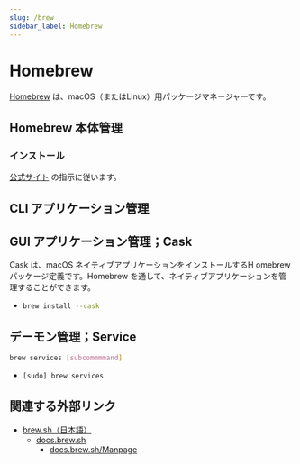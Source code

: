 ```yaml
---
slug: /brew
sidebar_label: Homebrew
---
```


# Homebrew

[Homebrew](https://brew.sh/index_ja) は、macOS（またはLinux）用パッケージマネージャーです。

## Homebrew 本体管理

### インストール

[公式サイト](https://brew.sh/index_ja#install) の指示に従います。

## CLI アプリケーション管理

## GUI アプリケーション管理；Cask

Cask は、macOS ネイティブアプリケーションをインストールするH omebrew パッケージ定義です。Homebrew を通して、ネイティブアプリケーションを管理することができます。

- ```bash
  brew install --cask 
  ```

## デーモン管理；Service

```bash title="構文"
brew services [subcommmmand]
```

- ```bash title="現在のユーザー（または root）のすべてのマネージドサービスを一覧表示する"
  [sudo] brew services
  ```

## 関連する外部リンク

- [brew.sh（日本語）](https://brew.sh/index_ja#install)
  - [docs.brew.sh](https://docs.brew.sh/)
    - [docs.brew.sh/Manpage](https://docs.brew.sh/Manpage)